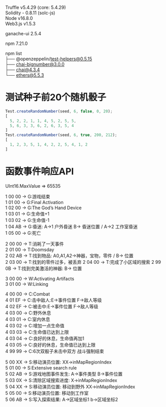 
Truffle v5.4.29 (core: 5.4.29)  
Solidity - 0.8.11 (solc-js)  
Node v16.8.0  
Web3.js v1.5.3  
  
ganache-ui 2.5.4  
  
npm 7.21.0  
  
npm list  
├── @openzeppelin/test-helpers@0.5.15  
├── chai-bignumber@3.0.0  
├── chai@4.3.4  
└── ethers@5.5.3  

# 测试种子前20个随机骰子

```js
Test.createRandomNumber(seed, 6, false, 0, 20);
[
  5, 2, 2, 1, 1, 4, 5, 2, 5, 5,
  5, 6, 3, 3, 6, 2, 6, 3, 5, 4
]
Test.createRandomNumber(seed, 6, true, 200, 212);
[
  1, 2, 3, 5, 1, 4, 2, 2, 5, 4, 1, 2
]
```

# 函数事件响应API

UInt16.MaxValue => 65535

1 00 00 -> G:游戏结束  
1 01 00 -> G:Final Activation  
1 02 00 -> G:The God’s Hand Device  
1 03 01 -> G:生命值+1  
1 03 02 -> G:生命值-1  
1 04 AB -> G:昏迷: A->1 户外昏迷 B-> 昏迷位置 / A->2 工作室昏迷  
1 05 00 -> G:死亡  

2 00 00 -> T:消耗了一天事件  
2 01 00 -> T:Doomsday  
2 02 AB -> T:找到物品: A0,A1,A2->神器，宝物，零件 / B-> 位置  
2 03 00 -> T:找到的零件过多，被丢弃
2 04 00 -> T:完成了小区域的搜索
2 99 0B -> T:找到完美激活的神器: B-> 位置  

3 00 00 -> W:Activating Artifacts  
3 01 00 -> W:Linking  

4 00 00 -> C:Combat  
4 01 EF -> C:击中敌人:E->事件位置 F->敌人等级  
4 02 EF -> C:被击中:E->事件位置 F->敌人等级  
4 03 00 -> C:野外休息  
4 03 01 -> C:室内休息  
4 03 02 -> C:增加一点生命值  
4 03 03 -> C:生命值已达到上限  
4 03 04 -> C:良好的休息，生命值再加1  
4 03 05 -> C:良好的休息，生命值已达到上限  
4 99 99 -> C:6次双骰子未击中双方 战斗强制结束  

5 00 XX -> S:移动演员位置: XX->inMapRegionIndex  
5 01 00 -> S:Extensive search rule  
5 02 AB -> S:游戏地图事件发生: A->事件类型 B->事件位置  
5 03 0X -> S:清除区域搜索进度: X->inMapRegionIndex  
5 04 XX -> S:移动演员位置: 移动到野外 XX->inMapRegionIndex  
5 05 00 -> S:移动演员位置: 移动到工作室  
5 06 AB -> S:写入探索结果: A->区域坐标1 b->区域坐标2  
